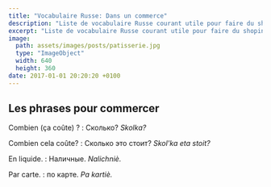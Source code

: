 ```yaml
---
title: "Vocabulaire Russe: Dans un commerce"
description: "Liste de vocabulaire Russe courant utile pour faire du shoping."
excerpt: "Liste de vocabulaire Russe courant utile pour faire du shoping."
image:
  path: assets/images/posts/patisserie.jpg
  type: "ImageObject"
  width: 640
  height: 360
date: 2017-01-01 20:20:20 +0100
---
```


## Les phrases pour commercer

Combien (ça coûte) ?
: Сколько?
*Skolka?*

Combien cela coûte?
: Сколько это стоит?
*Skol'ka eta stoit?*

En liquide.
: Наличные.
*Nalichniè.*

Par carte.
: по карте.
*Pa kartiè.*
